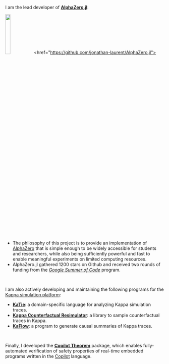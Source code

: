 I am the lead developer of [**AlphaZero.jl**](https://github.com/jonathan-laurent/AlphaZero.jl):

<a><img
  src="./img/alphazero-jl-logo-text-bw-light.png"
  width="18%"
  class="floatr lmargin1"/><href="https://github.com/jonathan-laurent/AlphaZero.jl">

+ The philosophy of this project is to provide an implementation of
  [AlphaZero](https://arxiv.org/abs/1712.01815) that is simple enough to
  be widely accessible for students and researchers, while also being
  sufficiently powerful and fast to enable meaningful experiments on
  limited computing resources.
+ AlphaZero.jl gathered 1200 stars on Github and received two rounds of
  funding from the [_Google Summer of
  Code_](https://summerofcode.withgoogle.com/) program.


<br/>

I am also actively developing and maintaining the following programs for the [Kappa simulation platform](https://kappalanguage.org/):

+ [**KaTie**](https://github.com/jonathan-laurent/KaTie):
  a domain-specific language for analyzing Kappa simulation traces.
+ [**Kappa Counterfactual
  Resimulator**](https://github.com/jonathan-laurent/kappa-counterfactuals):
  a library to sample counterfactual traces in Kappa.
+ [**KaFlow**](https://github.com/jonathan-laurent/KaFlow): a program to
  generate causal summaries of Kappa traces.

<br/>

Finally, I developed the [**Copilot
Theorem**](https://hackage.haskell.org/package/copilot-theorem) package,
which enables fully-automated verification of safety properties of
real-time embedded programs written in the
[Copilot](http://leepike.github.io/Copilot/) language.